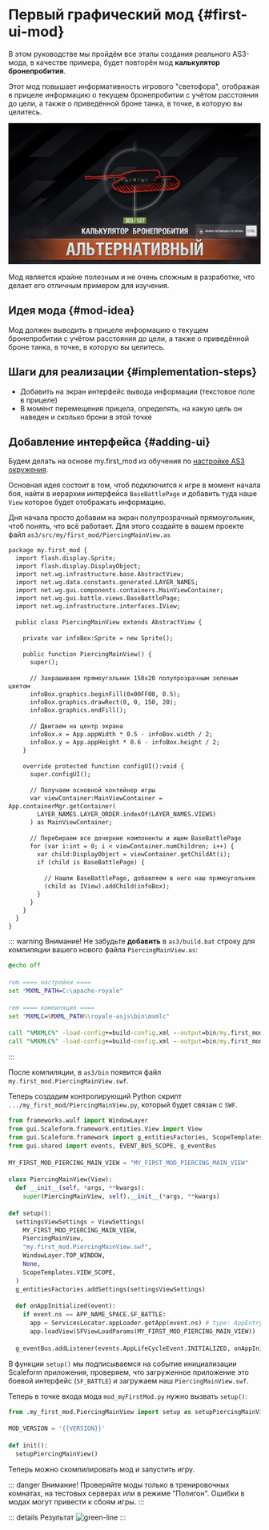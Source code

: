 # Первый графический мод {#first-ui-mod}

В этом руководстве мы пройдём все этапы создания реального AS3-мода, в качестве примера, будет повторён мод **калькулятор бронепробития**.

Этот мод повышает информативность игрового "светофора", отображая в прицеле информацию о текущем бронепробитии с учётом расстояния до цели, а также о приведённой броне танка, в точке, в которую вы целитесь.

![hero](./assets/hero.png)

Мод является крайне полезным и не очень сложным в разработке, что делает его отличным примером для изучения.

## Идея мода {#mod-idea}

Мод должен выводить в прицеле информацию о текущем бронепробитии с учётом расстояния до цели, а также о приведённой броне танка, в точке, в которую вы целитесь.

## Шаги для реализации {#implementation-steps}
- Добавить на экран интерфейс вывода информации (текстовое поле в прицеле)
- В момент перемещения прицела, определять, на какую цель он наведен и сколько брони в этой точке


## Добавление интерфейса {#adding-ui}
Будем делать на основе my.first_mod из обучения по [настройке AS3 окружения](../environment/as3).

Основная идея состоит в том, чтоб подключится к игре в момент начала боя, найти в иерархии интерфейса `BaseBattlePage` и добавить туда наше `View` которое будет отображать информацию.

Дня начала просто добавим на экран полупрозрачный прямоугольник, чтоб понять, что всё работает. Для этого создайте в вашем проекте файл `as3/src/my/first_mod/PiercingMainView.as`

```actionscript-3 [PiercingMainView.as]
package my.first_mod {
  import flash.display.Sprite;
  import flash.display.DisplayObject;
  import net.wg.infrastructure.base.AbstractView;
  import net.wg.data.constants.generated.LAYER_NAMES;
  import net.wg.gui.components.containers.MainViewContainer;
  import net.wg.gui.battle.views.BaseBattlePage;
  import net.wg.infrastructure.interfaces.IView;

  public class PiercingMainView extends AbstractView {

    private var infoBox:Sprite = new Sprite();

    public function PiercingMainView() {
      super();

      // Закрашиваем прямоугольник 150x20 полупрозрачным зеленым цветом
      infoBox.graphics.beginFill(0x00FF00, 0.5);
      infoBox.graphics.drawRect(0, 0, 150, 20);
      infoBox.graphics.endFill();

      // Двигаем на центр экрана
      infoBox.x = App.appWidth * 0.5 - infoBox.width / 2;
      infoBox.y = App.appHeight * 0.6 - infoBox.height / 2;
    }

    override protected function configUI():void {
      super.configUI();

      // Получаем основной контейнер игры
      var viewContainer:MainViewContainer = App.containerMgr.getContainer(
        LAYER_NAMES.LAYER_ORDER.indexOf(LAYER_NAMES.VIEWS)
      ) as MainViewContainer;

      // Перебираем все дочерние компоненты и ищем BaseBattlePage
      for (var i:int = 0; i < viewContainer.numChildren; i++) {
        var child:DisplayObject = viewContainer.getChildAt(i);
        if (child is BaseBattlePage) {

          // Нашли BaseBattlePage, добавляем в него наш прямоугольник
          (child as IView).addChild(infoBox);
        }
      }
    }
  }
}
```

::: warning Внимание!
Не забудьте **добавить** в `as3/build.bat` строку для компиляции вашего нового файла `PiercingMainView.as`:
```bat [as3/build.bat] {8}
@echo off

rem ==== настройки ====
set "MXML_PATH=C:\apache-royale"

rem ==== компиляция ====
set "MXMLC=%MXML_PATH%\royale-asjs\bin\mxmlc"

call "%MXMLC%" -load-config+=build-config.xml --output=bin/my.first_mod.HelloWorldWindow.swf src/my/first_mod/HelloWorldWindow.as
call "%MXMLC%" -load-config+=build-config.xml --output=bin/my.first_mod.PiercingMainView.swf src/my/first_mod/PiercingMainView.as
```
:::

После компиляции, в `as3/bin` появится файл `my.first_mod.PiercingMainView.swf`.

Теперь создадим контролирующий Python скрипт `.../my_first_mod/PiercingMainView.py`, который будет связан с `SWF`.

```python [my_first_mod/PiercingMainView.py]:
from frameworks.wulf import WindowLayer
from gui.Scaleform.framework.entities.View import View
from gui.Scaleform.framework import g_entitiesFactories, ScopeTemplates, ViewSettings
from gui.shared import events, EVENT_BUS_SCOPE, g_eventBus

MY_FIRST_MOD_PIERCING_MAIN_VIEW = "MY_FIRST_MOD_PIERCING_MAIN_VIEW"

class PiercingMainView(View):
  def __init__(self, *args, **kwargs):
    super(PiercingMainView, self).__init__(*args, **kwargs)

def setup():
  settingsViewSettings = ViewSettings(
    MY_FIRST_MOD_PIERCING_MAIN_VIEW,
    PiercingMainView,
    "my.first_mod.PiercingMainView.swf",
    WindowLayer.TOP_WINDOW,
    None,
    ScopeTemplates.VIEW_SCOPE,
  )
  g_entitiesFactories.addSettings(settingsViewSettings)

  def onAppInitialized(event):
    if event.ns == APP_NAME_SPACE.SF_BATTLE:
      app = ServicesLocator.appLoader.getApp(event.ns) # type: AppEntry
      app.loadView(SFViewLoadParams(MY_FIRST_MOD_PIERCING_MAIN_VIEW))

  g_eventBus.addListener(events.AppLifeCycleEvent.INITIALIZED, onAppInitialized, EVENT_BUS_SCOPE.GLOBAL)
```

В функции `setup()` мы подписываемся на событие инициализации Scaleform приложения, проверяем, что загруженное приложение это боевой интерфейс (`SF_BATTLE`) и загружаем наш `PiercingMainView.swf`.

Теперь в точке входа мода `mod_myFirstMod.py` нужно вызвать `setup()`:

```python [mod_myFirstMod.py]
from .my_first_mod.PiercingMainView import setup as setupPiercingMainView

MOD_VERSION = '{{VERSION}}'

def init():
  setupPiercingMainView()
```

Теперь можно скомпилировать мод и запустить игру.

::: danger Внимание!
Проверяйте моды только в тренировочных комнатах, на тестовых серверах или в режиме "Полигон". Ошибки в модах могут привести к сбоям игры.
:::

::: details Результат
![green-line](./assets/green-line.png)
:::
